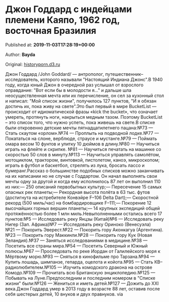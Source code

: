 
# Джон Годдард с индейцами племени Каяпо, 1962 год, восточная Бразилия

Published at: **2019-11-03T17:28:19+00:00**

Author: **Bayda**

Original: [historyporn.d3.ru](https://historyporn.d3.ru/dzhon-goddard-s-indeitsami-plemeni-kaiapo-1962-god-vostochnaia-braziliia-1871137/)

Джон Годдард /John Goddard/ — антрополог, путешественник–исследователь, которого называли "Настоящий Индиана Джонс".В 1940 году, когда юный Джон в очередной раз услышал от взрослого оправдание: "Вот если бы в молодости я..." и дальше шла неосуществленная мечта или их перечисление, он сел за кухонный стол и написал: "Мой список жизни", получилось 127 пунктов, "И я обязан достичь их, пока живу на свете".Это был первый в мире BucketList — происходит от идиоматической фразы «kick the bucket», что означает умереть, протянуть ноги, накрыться медным тазом. Поэтому BucketList – это список того, что нужно успеть, пока живешь на свете.В списке были откровенно детские мечты пятнадцатилетнего пацана:№73 — Стать скаутом «орлом».№74 — Проплыть на подводной лодке.№77 — Покататься на слоне, верблюде, страусе и мустанге.№79 — Поймать омара весом 10 фунтов и улитку 10 дюймов в длину.№80 — Научиться играть на флейте и скрипке. №81 — Научиться печатать на машинке со скоростью 50 слов в минуту.№113 — Научиться управлять самолётом, мотоциклом, трактором, винтовкой, пистолетом, каноэ, микроскопом; играть в футбол и баскетбол, стрелять из лука, бросать лассо и бумеранг.Рассказ о большинстве подобных списков можно заканчивать на их написании но не случае с Годдартом. Он начал выполнять свои мечты одну за другой и когда ему исполнилось 87 лет он выполнил 110 из них:— 250 описаний первобытных культур;— Пересечение 15 самых опасных рек планеты;— Рекордная высота полёта в 63 тыс. футов (достигнута на истребителе Конвэйре F–106 Delta Dart);— Скоростной рекорд (500 миль/час) на бомбардировщике F–111;— Покорение 12 высочайших горных вершин планеты;— 14 крупных экспедиций общей протяжённостью более 1 млн миль.Невыполненными остались всего 17 пунктов:№5 — Исследовать реку Янцзы (Китай)№6 — Исследовать реку Нигер (Зап. Африка)№7 — Исследовать реку Ориноко (Венесуэла) №21 — Покорить Эверест.№22 — Покорить гору Аконкагуа (Аргентина).№23 — Покорить гору Маккинли.№28 — Покорить гору Кук (Новая Зеландия).№37 — Заняться исследованиями в медицине.№38 — Посетить все страны мира.№54 — Посетить Северный и Южный полюсы.№67 — Проследовать по реке Иордан от Галилейского моря к Мёртвому морю.№93 — Сняться в кинофильме про Тарзана.№94 — Купить лошадь, шимпанзе, гепарда, оцелота и койота.№95 — Стать КВ–радиолюбителем.№105 — Изучить комодского дракона на острове Комодо.№109 — Прочитать всю Британскую энциклопедию.№125 — Побывать на Луне.Предпоследним и последним номером в "Списке жизни" были:№126 — Жениться и иметь детей.№127 — Дожить до XXI века.Джон Годдард умер в 2013 году в возрасте 88 лет, оставив после себя шестерых детей, 10 внуков и двух правнуков. via
